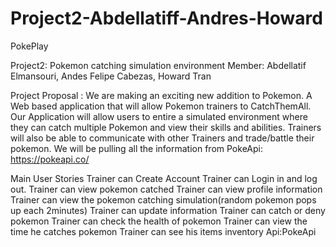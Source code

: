 # Project2-Abdellatiff-Andres-Howard

PokePlay

Project2:  Pokemon catching simulation environment
Member: Abdellatif Elmansouri, Andes Felipe Cabezas, Howard Tran

Project Proposal : We are making an exciting new addition to Pokemon. A Web based application that will allow Pokemon trainers to CatchThemAll. Our Application will allow users to entire a simulated environment where they can catch multiple Pokemon and view their skills and abilities. Trainers will also be able to communicate with other Trainers and trade/battle their pokemon. We will be pulling all the information from PokeApi: https://pokeapi.co/

Main User Stories
Trainer can Create Account
Trainer can Login in and log out.
Trainer can view pokemon catched
Trainer can view profile information
Trainer can view the pokemon catching simulation(random pokemon pops up each 2minutes)
Trainer can update information
Trainer can catch or deny pokemon
Trainer can check the health of pokemon
Trainer can view the time he catches pokemon
Trainer can see his items inventory
		Api:PokeApi

